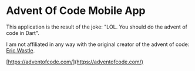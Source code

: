 # Advent Of Code Mobile App
This application is the result of the joke: "LOL. You should do the advent of code in Dart".

I am not affiliated in any way with the original creator of the advent of code: [Eric Wastle](https://twitter.com/ericwastl?ref_src=twsrc%5Egoogle%7Ctwcamp%5Eserp%7Ctwgr%5Eauthor).

[https://adventofcode.com/](https://adventofcode.com/)